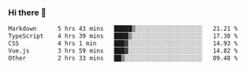 ### Hi there 👋

<!--
**WShiBin/WShiBin** is a ✨ _special_ ✨ repository because its `README.md` (this file) appears on your GitHub profile.

Here are some ideas to get you started:

- 🔭 I’m currently working on ...
- 🌱 I’m currently learning ...
- 👯 I’m looking to collaborate on ...
- 🤔 I’m looking for help with ...
- 💬 Ask me about ...
- 📫 How to reach me: ...
- 😄 Pronouns: ...
- ⚡ Fun fact: ...
-->

<!--START_SECTION:waka-->

```txt
Markdown      5 hrs 43 mins   █████▒░░░░░░░░░░░░░░░░░░░   21.21 %
TypeScript    4 hrs 39 mins   ████▒░░░░░░░░░░░░░░░░░░░░   17.30 %
CSS           4 hrs 1 min     ███▓░░░░░░░░░░░░░░░░░░░░░   14.93 %
Vue.js        3 hrs 59 mins   ███▓░░░░░░░░░░░░░░░░░░░░░   14.82 %
Other         2 hrs 33 mins   ██▒░░░░░░░░░░░░░░░░░░░░░░   09.48 %
```

<!--END_SECTION:waka-->
